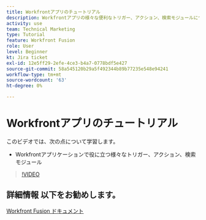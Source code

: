```yaml
---
title: Workfrontアプリのチュートリアル
description: Workfrontアプリの様々な便利なトリガー、アクション、検索モジュールについて説明します。詳しくは、 [!DNL Adobe Workfront Fusion].
activity: use
team: Technical Marketing
type: Tutorial
feature: Workfront Fusion
role: User
level: Beginner
kt: Jira ticket
exl-id: 12e5ff29-2efe-4ce3-b4a7-0778bdf5e427
source-git-commit: 58a545120b29a5f492344b89b77235e548e94241
workflow-type: tm+mt
source-wordcount: '63'
ht-degree: 0%

---
```


# Workfrontアプリのチュートリアル

このビデオでは、次の点について学習します。

* Workfrontアプリケーションで役に立つ様々なトリガー、アクション、検索モジュール

>[!VIDEO](https://video.tv.adobe.com/v/335297/?quality=12)


## 詳細情報 以下をお勧めします。

[Workfront Fusion ドキュメント](https://experienceleague.adobe.com/docs/workfront/using/adobe-workfront-fusion/workfront-fusion-2.html?lang=en)
